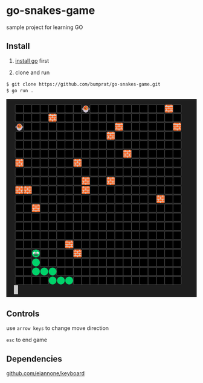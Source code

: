 # go-snakes-game

sample project for learning GO

## Install

1. [install go](https://go.dev/dl/) first

2. clone and run

```bash
$ git clone https://github.com/bumprat/go-snakes-game.git
$ go run .
```

![Game Preview](./preview.jpg)

## Controls

use `arrow keys` to change move direction

`esc` to end game

## Dependencies

[github.com/eiannone/keyboard](github.com/eiannone/keyboard)
